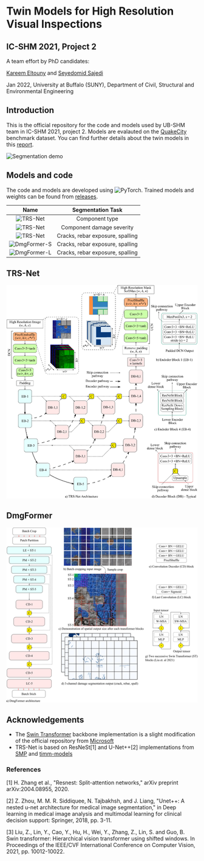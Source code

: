 # Twin Models for High Resolution Visual Inspections
## IC-SHM 2021, Project 2

A team effort by PhD candidates:

[Kareem Eltouny](https://github.com/keltouny) and [Seyedomid Sajedi](https://github.com/OmidSaj)

Jan 2022, 
University at Buffalo (SUNY), 
Department of Civil, Structural and Environmental Engineering

## Introduction
This is the official repository for the code and models used by UB-SHM team in IC-SHM 2021, project 2. Models are evalauted on the [QuakeCity](https://sail.cive.uh.edu/quakecity/) benchmark dataset. You can find further details about the twin models in this [report](https://github.com/OmidSaj/UB-Twin-Vision/blob/main/Assets/Report.pdf).

![Segmentation demo](https://github.com/OmidSaj/UB-Twin-Vision/blob/main/Assets/Figures/icshm.gif)

## Models and code
The code and models are developed using ![PyTorch](https://pytorch.org/). Trained models and weights can be found from [releases](https://github.com/OmidSaj/UB-Twin-Vision/releases). 

| Name | Segmentation Task |
| :---: | :---: |
| ![TRS-Net](https://github.com/OmidSaj/UB-Twin-Vision/tree/main/TRSNet/TASK1) | Component type |
| ![TRS-Net](https://github.com/OmidSaj/UB-Twin-Vision/tree/main/TRSNet/TASK2)  | Component damage severity |
| ![TRS-Net](https://github.com/OmidSaj/UB-Twin-Vision/tree/main/TRSNet/TASK3)  | Cracks, rebar exposure, spalling |
| ![DmgFormer-S](https://github.com/OmidSaj/UB-Twin-Vision/tree/main/DmgFormer) | Cracks, rebar exposure, spalling |
| ![DmgFormer-L](https://github.com/OmidSaj/UB-Twin-Vision/tree/main/DmgFormer) | Cracks, rebar exposure, spalling |

## TRS-Net

![TRS-Net](https://github.com/OmidSaj/UB-Twin-Vision/blob/main/Assets/Figures/TRS-Net.png)

## DmgFormer

![DmgFormer](https://github.com/OmidSaj/UB-Twin-Vision/blob/main/Assets/Figures/DmgFormer.jpg)

## Acknowledgements
* The [Swin Transformer](https://github.com/microsoft/Swin-Transformer) backbone implementation is a slight modification of the official repository from [Microsoft ](https://github.com/microsoft/Swin-Transformer)
* TRS-Net is based on ResNeSt[1] and U-Net++[2] implementations from [SMP](https://github.com/qubvel/segmentation_models.pytorch) and [timm-models](https://github.com/rwightman/pytorch-image-models)

### References
[1] H. Zhang et al., "Resnest: Split-attention networks," arXiv preprint arXiv:2004.08955, 2020.

[2] Z. Zhou, M. M. R. Siddiquee, N. Tajbakhsh, and J. Liang, "Unet++: A nested u-net architecture for medical image segmentation," in Deep learning in medical image analysis and multimodal learning for clinical decision support: Springer, 2018, pp. 3-11.

[3] Liu, Z., Lin, Y., Cao, Y., Hu, H., Wei, Y., Zhang, Z., Lin, S. and Guo, B. Swin transformer: Hierarchical vision transformer using shifted windows. In Proceedings of the IEEE/CVF International Conference on Computer Vision, 2021, pp. 10012-10022.
